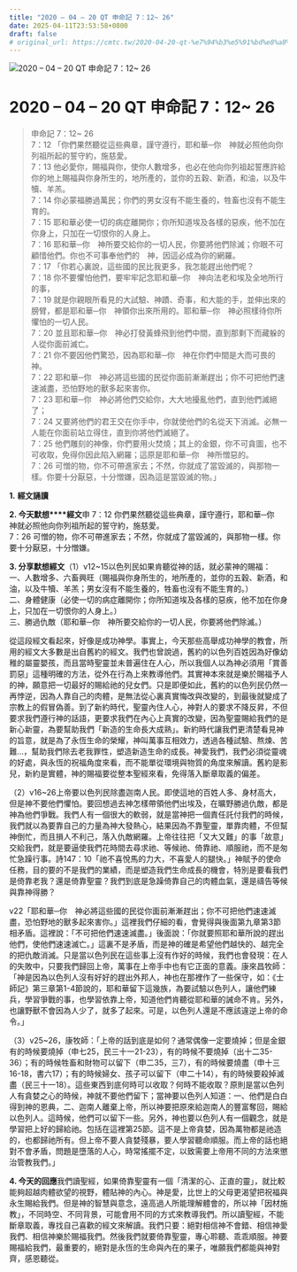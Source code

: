 ```yaml
---
title: "2020 – 04 – 20 QT 申命記 7：12~ 26"
date: 2025-04-11T23:53:58+0800
draft: false
# original_url: https://cmtc.tw/2020-04-20-qt-%e7%94%b3%e5%91%bd%e8%a8%98-7%ef%bc%9a12-26
---
```


![2020 – 04 – 20 QT 申命記 7：12~ 26](/images/qt.jpg   "2020 – 04 – 20 QT 申命記 7：12~ 26")

# 2020 – 04 – 20 QT 申命記 7：12~ 26

> 申命記 7：12~ 26  
> 7：12 「你們果然聽從這些典章，謹守遵行，耶和華─你　神就必照他向你列祖所起的誓守約，施慈愛。  
> 7：13 他必愛你，賜福與你，使你人數增多，也必在他向你列祖起誓應許給你的地上賜福與你身所生的，地所產的，並你的五穀、新酒，和油，以及牛犢、羊羔。  
> 7：14 你必蒙福勝過萬民；你們的男女沒有不能生養的，牲畜也沒有不能生育的。  
> 7：15 耶和華必使一切的病症離開你；你所知道埃及各樣的惡疾，他不加在你身上，只加在一切恨你的人身上。  
> 7：16 耶和華─你　神所要交給你的一切人民，你要將他們除滅；你眼不可顧惜他們。你也不可事奉他們的　神，因這必成為你的網羅。  
> 7：17 「你若心裏說，這些國的民比我更多，我怎能趕出他們呢？  
> 7：18 你不要懼怕他們，要牢牢記念耶和華─你　神向法老和埃及全地所行的事，  
> 7：19 就是你親眼所看見的大試驗、神蹟、奇事，和大能的手，並伸出來的膀臂，都是耶和華─你　神領你出來所用的。耶和華─你　神必照樣待你所懼怕的一切人民。  
> 7：20 並且耶和華─你　神必打發黃蜂飛到他們中間，直到那剩下而藏躲的人從你面前滅亡。  
> 7：21 你不要因他們驚恐，因為耶和華─你　神在你們中間是大而可畏的　神。  
> 7：22 耶和華─你　神必將這些國的民從你面前漸漸趕出；你不可把他們速速滅盡，恐怕野地的獸多起來害你。  
> 7：23 耶和華─你　神必將他們交給你，大大地擾亂他們，直到他們滅絕了；  
> 7：24 又要將他們的君王交在你手中，你就使他們的名從天下消滅。必無一人能在你面前站立得住，直到你將他們滅絕了。  
> 7：25 他們雕刻的神像，你們要用火焚燒；其上的金銀，你不可貪圖，也不可收取，免得你因此陷入網羅；這原是耶和華─你　神所憎惡的。  
> 7：26 可憎的物，你不可帶進家去；不然，你就成了當毀滅的，與那物一樣。你要十分厭惡，十分憎嫌，因為這是當毀滅的物。」

**1.** **經文誦讀**

**2. 今天默想****經文**申 7：12 你們果然聽從這些典章，謹守遵行，耶和華─你　神就必照他向你列祖所起的誓守約，施慈愛。  
7：26 可憎的物，你不可帶進家去；不然，你就成了當毀滅的，與那物一樣。你要十分厭惡，十分憎嫌。

**3. 分享默想經文**（1）v12~15以色列民如果肯聽從神的話，就必蒙神的賜福：  
一、人數增多、六畜興旺（賜福與你身所生的，地所產的，並你的五穀、新酒，和油，以及牛犢、羊羔；男女沒有不能生養的，牲畜也沒有不能生育的。）  
二、身體健康（必使一切的病症離開你；你所知道埃及各樣的惡疾，他不加在你身上，只加在一切恨你的人身上。）  
三、勝過仇敵（耶和華─你　神所要交給你的一切人民，你要將他們除滅。）

從這段經文看起來，好像是成功神學。事實上，今天那些高舉成功神學的教會，所用的經文大多數是出自舊約的經文。我們也曾說過，舊約的以色列百姓因為好像幼稚的屬靈嬰孩，而且當時聖靈並未普遍住在人心，所以我個人以為神必須用「賞善罰惡」這種明確的方法，從外在行為上來教導他們。其實神本來就是樂於賜福予人的神，願意把一切最好的賜給祂的兒女們。只是即便如此，舊約的以色列民仍然一再悖逆，因為人靠自己的肉體，是無法從心裏真實悔改與改變的，到最後就變成了宗教上的假冒偽善。到了新約時代，聖靈內住人心，神對人的要求不降反昇，不但要求我們遵行神的話語，更要求我們在內心上真實的改變，因為聖靈賜給我們的是新心新靈，為要幫助我們「新造的生命長大成熟」。新約時代讓我們更清楚看見神的旨意，就是為了永恆生命的榮耀，神叫萬事互相效力，透過各種試驗、熬煉、苦難…，幫助我們除去老我罪性，塑造新造生命的成長。神愛我們，我們必須從靈魂的好處，與永恆的祝福角度來看，而不能單從環境與物質的角度來解讀。舊約是影兒，新約是實體，神的賜福要從整本聖經來看，免得落入斷章取義的偏差。

（2）v16~26上帝要以色列民除盡迦南人民。即使這地的百姓人多、身材高大，但是神不要他們懼怕。要回想過去神怎樣帶領他們出埃及，在曠野勝過仇敵，都是神為他們爭戰。我們人有一個很大的軟弱，就是當神把一個責任託付我們的時候，我們就以為要靠自己的力量為神大發熱心，結果因為不靠聖靈，單靠肉體，不但幫神倒忙，而且損人不利己，落入仇敵網羅。上帝往往把「又大又難」的事「故意」交給我們，就是要逼使我們花時間去尋求祂、等候祂、倚靠祂、順服祂，而不是匆忙急躁行事。詩147：10「祂不喜悅馬的力大，不喜愛人的腿快。」神賦予的使命任務，目的要的不是我們的業績，而是塑造我們生命成長的機會，特別是要看我們是倚靠老我？還是倚靠聖靈？我們到底是急躁倚靠自己的肉體血氣，還是禱告等候與靠神得勝？

v22「耶和華─你　神必將這些國的民從你面前漸漸趕出；你不可把他們速速滅盡，恐怕野地的獸多起來害你。」這裡我們仔細的看，會覺得與後面第九章第3節相矛盾。這裡說：「不可把他們速速滅盡。」後面說：「你就要照耶和華所說的趕出他們，使他們速速滅亡。」這裏不是矛盾，而是神的確是希望他們越快的、越完全的把仇敵消滅。只是當以色列民在這些事上沒有作好的時候，我們也會發現：在人的失敗中，只要我們歸回上帝，萬事在上帝手中也有它正面的意義。康來昌牧師：「神是因為以色列人沒有好好的趕出外邦人，神也在那裡作了一些保守，如：《士師記》第三章第1-4節說的，耶和華留下這幾族，為要試驗以色列人，讓他們練兵，學習爭戰的事，也學習依靠上帝，知道他們肯聽從耶和華的誡命不肯。另外，也讓野獸不會因為人少了，就多了起來。可是，以色列人還是不應該違逆上帝的命令。」

（3）v25~26，康牧師：「上帝的話到底是如何？通常偶像一定要燒掉；但是金銀有的時候要燒掉（申七25，民三十一21-23），有的時候不要燒掉（出十二35-36）；有的時候牲畜和財物可以留下（申二35，三7），有的時候要燒盡（申十三16-18，書六17）；有的時候婦女、孩子可以留下（申二十14），有的時候要殺掉滅盡（民三十一18）。這些東西到底何時可以收取？何時不能收取？原則是當以色列人有貪婪之心的時候，神就不要他們留下；當神要以色列人知道：一、他們是白白得到神的恩典，二、迦南人離棄上帝，所以神要把原來給迦南人的豐富奪回，賜給以色列人。這時候，他們可以留下一些。另外，神也要以色列人有一個觀念，就是學習把上好的歸給祂。包括在這裡第25節。這不是上帝貪婪，因為萬物都是祂造的，也都歸祂所有。但上帝不要人貪婪殘暴，要人學習聽命順服。而上帝的話也絕對不會矛盾，問題是墮落的人心，時常搖擺不定，以致需要上帝用不同的方法來懲治管教我們。」

**4. 今天的回應**我們讀聖經，如果倚靠聖靈有一個「清潔的心、正直的靈」，就比較能夠超越肉體欲望的視野，體貼神的內心。神是愛，比世上的父母更渴望把祝福與永生賜給我們。但是神的智慧與意念，遠高過人所能理解體會的，所以神「因材施教」，不同時空、不同背景，可能會用不同的方式來教導我們。所以讀聖經，不能斷章取義，專找自己喜歡的經文來解讀。我們只要：絕對相信神不會錯、相信神愛我們、相信神樂於賜福我們。然後我們就要倚靠聖靈，專心聆聽、乖乖順服。神要賜福給我們，最重要的，絕對是永恆的生命與內在的果子，唯願我們都能與神對齊，感恩聽從。